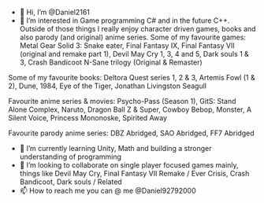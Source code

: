 - 👋 Hi, I’m @Daniel2161
- 👀 I’m interested in Game programming C# and in the future C++. 
Outside of those things I really enjoy character driven games, books and also parody (and original) anime series. Some of my favourite games: 
Metal Gear Solid 3: Snake eater, Final Fantasy IX, Final Fantasy VII (original and remake part 1), Devil May Cry 1, 3, 4 and 5,
Dark souls 1 & 3, Crash Bandicoot N-Sane trilogy (Original & Remaster)

Some of my favourite books: 
Deltora Quest series 1, 2 & 3, Artemis Fowl (1 & 2), Dune, 1984, Eye of the Tiger, Jonathan Livingston Seagull

Favourite anime series & movies: 
Psycho-Pass (Season 1), GitS: Stand Alone Complex, Naruto, Dragon Ball Z & Super, Cowboy Bebop, Monster, A Silent Voice, Princess Mononoske, Spirited Away

Favourite parody anime series: 
DBZ Abridged, SAO Abridged, FF7 Abridged

- 🌱 I’m currently learning Unity, Math and building a stronger understanding of programming
- 💞️ I’m looking to collaborate on single player focused games mainly, things like Devil May Cry, Final Fantasy VII Remake / Ever Crisis, Crash Bandicoot, Dark souls / Related
- 📫 How to reach me you can @ me @Daniel92792000

<!---
Daniel2161/Daniel2161 is a ✨ special ✨ repository because its `README.md` (this file) appears on your GitHub profile.
You can click the Preview link to take a look at your changes.
--->
